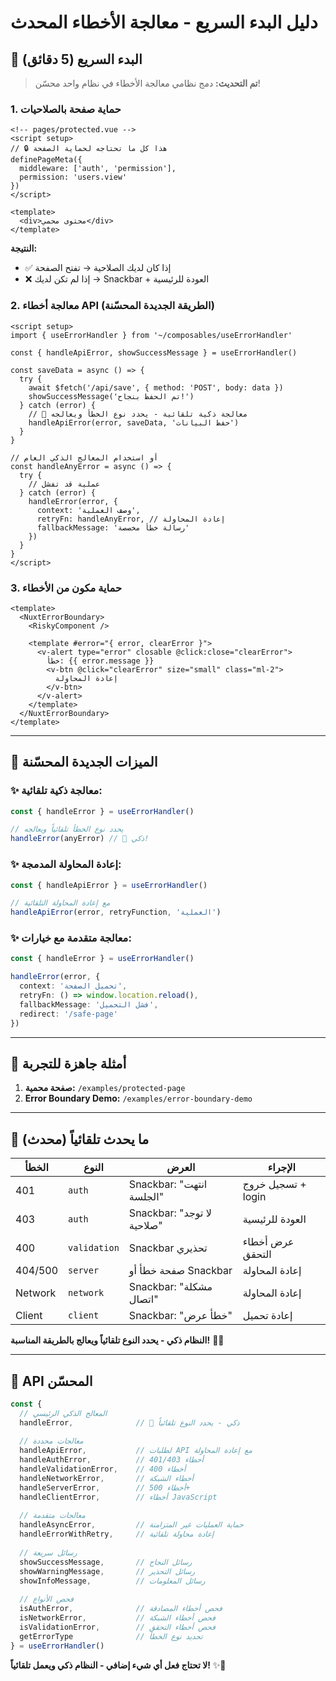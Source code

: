 # دليل البدء السريع - معالجة الأخطاء المحدث

## 🚀 البدء السريع (5 دقائق)

> **تم التحديث:** دمج نظامي معالجة الأخطاء في نظام واحد محسّن! 

### 1. حماية صفحة بالصلاحيات

```vue
<!-- pages/protected.vue -->
<script setup>
// 🔒 هذا كل ما تحتاجه لحماية الصفحة
definePageMeta({
  middleware: ['auth', 'permission'],
  permission: 'users.view'
})
</script>

<template>
  <div>محتوى محمي</div>
</template>
```

**النتيجة:**
- ✅ إذا كان لديك الصلاحية → تفتح الصفحة
- ❌ إذا لم تكن لديك → Snackbar + العودة للرئيسية

### 2. معالجة أخطاء API (الطريقة الجديدة المحسّنة)

```vue
<script setup>
import { useErrorHandler } from '~/composables/useErrorHandler'

const { handleApiError, showSuccessMessage } = useErrorHandler()

const saveData = async () => {
  try {
    await $fetch('/api/save', { method: 'POST', body: data })
    showSuccessMessage('تم الحفظ بنجاح!')
  } catch (error) {
    // 🎯 معالجة ذكية تلقائية - يحدد نوع الخطأ ويعالجه
    handleApiError(error, saveData, 'حفظ البيانات')
  }
}

// أو استخدام المعالج الذكي العام
const handleAnyError = async () => {
  try {
    // عملية قد تفشل
  } catch (error) {
    handleError(error, {
      context: 'وصف العملية',
      retryFn: handleAnyError, // إعادة المحاولة
      fallbackMessage: 'رسالة خطأ مخصصة'
    })
  }
}
</script>
```

### 3. حماية مكون من الأخطاء

```vue
<template>
  <NuxtErrorBoundary>
    <RiskyComponent />
    
    <template #error="{ error, clearError }">
      <v-alert type="error" closable @click:close="clearError">
        خطأ: {{ error.message }}
        <v-btn @click="clearError" size="small" class="ml-2">
          إعادة المحاولة
        </v-btn>
      </v-alert>
    </template>
  </NuxtErrorBoundary>
</template>
```

---

## 🎯 الميزات الجديدة المحسّنة

### ✨ **معالجة ذكية تلقائية:**
```typescript
const { handleError } = useErrorHandler()

// يحدد نوع الخطأ تلقائياً ويعالجه
handleError(anyError) // 🧠 ذكي!
```

### ✨ **إعادة المحاولة المدمجة:**
```typescript
const { handleApiError } = useErrorHandler()

// مع إعادة المحاولة التلقائية
handleApiError(error, retryFunction, 'العملية')
```

### ✨ **معالجة متقدمة مع خيارات:**
```typescript
const { handleError } = useErrorHandler()

handleError(error, {
  context: 'تحميل الصفحة',
  retryFn: () => window.location.reload(),
  fallbackMessage: 'فشل التحميل',
  redirect: '/safe-page'
})
```

---

## 📱 أمثلة جاهزة للتجربة

1. **صفحة محمية:** `/examples/protected-page`
2. **Error Boundary Demo:** `/examples/error-boundary-demo`

---

## 🎯 ما يحدث تلقائياً (محدث)

| الخطأ | النوع | العرض | الإجراء |
|-------|-------|-------|---------|
| 401 | `auth` | Snackbar: "انتهت الجلسة" | تسجيل خروج + login |
| 403 | `auth` | Snackbar: "لا توجد صلاحية" | العودة للرئيسية |
| 400 | `validation` | Snackbar تحذيري | عرض أخطاء التحقق |
| 404/500 | `server` | صفحة خطأ أو Snackbar | إعادة المحاولة |
| Network | `network` | Snackbar: "مشكلة اتصال" | إعادة المحاولة |
| Client | `client` | Snackbar: "خطأ عرض" | إعادة تحميل |

**النظام ذكي - يحدد النوع تلقائياً ويعالج بالطريقة المناسبة!** 🧠✨

---

## 🔧 API المحسّن

```typescript
const {
  // المعالج الذكي الرئيسي
  handleError,              // 🧠 ذكي - يحدد النوع تلقائياً
  
  // معالجات محددة  
  handleApiError,           // لطلبات API مع إعادة المحاولة
  handleAuthError,          // أخطاء 401/403
  handleValidationError,    // أخطاء 400
  handleNetworkError,       // أخطاء الشبكة
  handleServerError,        // أخطاء 500+
  handleClientError,        // أخطاء JavaScript
  
  // معالجات متقدمة
  handleAsyncError,         // حماية العمليات غير المتزامنة
  handleErrorWithRetry,     // إعادة محاولة تلقائية
  
  // رسائل سريعة
  showSuccessMessage,       // رسائل النجاح
  showWarningMessage,       // رسائل التحذير
  showInfoMessage,          // رسائل المعلومات
  
  // فحص الأنواع
  isAuthError,              // فحص أخطاء المصادقة
  isNetworkError,           // فحص أخطاء الشبكة
  isValidationError,        // فحص أخطاء التحقق
  getErrorType              // تحديد نوع الخطأ
} = useErrorHandler()
```

**لا تحتاج فعل أي شيء إضافي - النظام ذكي ويعمل تلقائياً!** ✨🎊